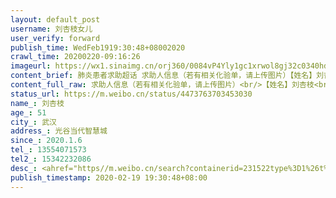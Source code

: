 ```yaml
---
layout: default_post
username: 刘杏枝女儿
user_verify: forward
publish_time: WedFeb1919:30:48+08002020
crawl_time: 20200220-09:16:26
imageurl: https://wx1.sinaimg.cn/orj360/0084vP4Yly1gc1xrwol8gj32c0340hdu.jpg,https://wx4.sinaimg.cn/orj360/0084vP4Yly1gc1xrmmr0kj32c03407wi.jpg,https://wx1.sinaimg.cn/orj360/0084vP4Yly1gc1xqrqwq4j30xs1c0ai9.jpg,https://wx3.sinaimg.cn/orj360/0084vP4Yly1gc1xqseu2sj30xs1b4q9n.jpg,https://wx3.sinaimg.cn/orj360/0084vP4Yly1gc1xqtmwwwj31401kwn5v.jpg,https://wx4.sinaimg.cn/orj360/0084vP4Yly1gc1xqujhraj31341kwgro.jpg,https://wx1.sinaimg.cn/orj360/0084vP4Yly1gc1xqqptb8j31281k00zt.jpg,https://wx1.sinaimg.cn/orj360/0084vP4Yly1gc1xqv83elj31281i8n3o.jpg,https://wx2.sinaimg.cn/orj360/0084vP4Yly1gc1xqwe4k1j314w1lsdph.jpg
content_brief: 肺炎患者求助超话 求助人信息（若有相关化验单，请上传图片）【姓名】刘杏枝【年龄】51【所在城市】武汉【所在小区、社区】光谷当代智慧城【患病时间】2020.1.6【联系方式】13554071573【其他紧急联系人】15342232086【病情描述】 #抗击新型肺炎第一线#紧急求助！求推广！！【武汉一肝癌 ...全文
content_full_raw: 求助人信息（若有相关化验单，请上传图片）<br/>【姓名】刘杏枝<br/>【年龄】51<br/>【所在城市】武汉<br/>【所在小区、社区】光谷当代智慧城<br/>【患病时间】2020.1.6<br/>【联系方式】13554071573<br/>【其他紧急联系人】15342232086<br/>【病情描述】<ahref="https://m.weibo.cn/search?containerid=231522type%3D1%26t%3D10%26q%3D%23%E6%8A%97%E5%87%BB%E6%96%B0%E5%9E%8B%E8%82%BA%E7%82%8E%E7%AC%AC%E4%B8%80%E7%BA%BF%23&extparam=%23%E6%8A%97%E5%87%BB%E6%96%B0%E5%9E%8B%E8%82%BA%E7%82%8E%E7%AC%AC%E4%B8%80%E7%BA%BF%23"data-hide=""><spanclass="surl-text">#抗击新型肺炎第一线#</span></a>紧急求助！求推广！！<br/>【武汉一肝癌晚期患者，急需抗癌药物】湖北省武汉市的一位肝癌晚期患者目前病情危重，急需抗癌药物，患者刘杏枝，年龄51，肝癌晚期，原定2020.2.11返院接受治疗，由于疫情影响现在阻断了治疗途径。联系了好多医院都不接收普通病人，我是她女儿，我妈妈现在每天疼痛不已，出院前肝部安装了引流管，已经连续疼痛快一周了，再不接受治疗怕是撑不了几天了！现在联系医院无果后，现在求助广大的网友，希望能帮忙联系到可以接受治疗的医院，感激不尽<spanclass="url-icon"><imgalt=[作揖]src="//h5.sinaimg.cn/m/emoticon/icon/others/h_zuoyi-cb12e18fd5.png"style="width:1em;height:1em;"/></span><spanclass="url-icon"><imgalt=[作揖]src="//h5.sinaimg.cn/m/emoticon/icon/others/h_zuoyi-cb12e18fd5.png"style="width:1em;height:1em;"/></span><spanclass="url-icon"><imgalt=[作揖]src="//h5.sinaimg.cn/m/emoticon/icon/others/h_zuoyi-cb12e18fd5.png"style="width:1em;height:1em;"/></span>如有可以接受治疗的地方麻烦告知一下，现住武汉市洪山区光谷当代智慧城小区，联系电话13554071573！！感激不尽！！<ahref="https://m.weibo.cn/search?containerid=231522type%3D1%26t%3D10%26q%3D%23%E8%82%BA%E7%82%8E%23&isnewpage=1"data-hide=""><spanclass="surl-text">#肺炎#</span></a><ahref="https://m.weibo.cn/search?containerid=231522type%3D1%26t%3D10%26q%3D%23%E6%AD%A6%E6%B1%89%23&isnewpage=1"data-hide=""><spanclass="surl-text">#武汉#</span></a><ahref="https://m.weibo.cn/search?containerid=231522type%3D1%26t%3D10%26q%3D%23%E5%85%A8%E5%9B%BD%E7%A1%AE%E8%AF%8A%E6%96%B0%E5%9E%8B%E8%82%BA%E7%82%8E%E7%97%85%E4%BE%8B%23&extparam=%23%E5%85%A8%E5%9B%BD%E7%A1%AE%E8%AF%8A%E6%96%B0%E5%9E%8B%E8%82%BA%E7%82%8E%E7%97%85%E4%BE%8B%23"data-hide=""><spanclass="surl-text">#全国确诊新型肺炎病例#</span></a><ahref='/n/央视新闻'>@央视新闻</a><ahref='/n/人民日报'>@人民日报</a><ahref='/n/澎湃新闻'>@澎湃新闻</a><ahref='/n/人民网'>@人民网</a><ahref='/n/观察者网'>@观察者网</a><adata-url="http://t.cn/RO7dEkc"href="http://weibo.com/p/100101B2094750D165ABF8429D"data-hide=""><spanclass='url-icon'><imgstyle='width:1rem;height:1rem'src='https://h5.sinaimg.cn/upload/2015/09/25/3/timeline_card_small_location_default.png'></span><spanclass="surl-text">武汉·光谷</span></a>
status_url: https://m.weibo.cn/status/4473763703453030
name_: 刘杏枝
age_: 51
city_: 武汉
address_: 光谷当代智慧城
since_: 2020.1.6
tel_: 13554071573
tel2_: 15342232086
desc_: <ahref="https//m.weibo.cn/search?containerid=231522type%3D1%26t%3D10%26q%3D%23%E6%8A%97%E5%87%BB%E6%96%B0%E5%9E%8B%E8%82%BA%E7%82%8E%E7%AC%AC%E4%B8%80%E7%BA%BF%23&extparam=%23%E6%8A%97%E5%87%BB%E6%96%B0%E5%9E%8B%E8%82%BA%E7%82%8E%E7%AC%AC%E4%B8%80%E7%BA%BF%23"data-hide=""><spanclass="surl-text">#抗击新型肺炎第一线#</span></a>紧急求助！求推广！！
publish_timestamp: 2020-02-19 19:30:48+08:00
---
```

